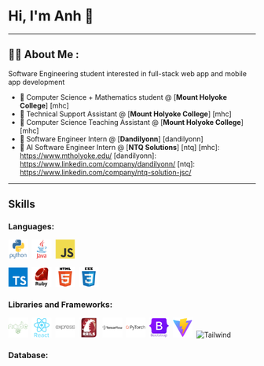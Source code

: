 # Hi, I'm Anh 👋

---
## :woman_technologist: About Me :
Software Engineering student interested in full-stack web app and mobile app development
- :school: Computer Science + Mathematics student @ [**Mount Holyoke College**] [mhc]
- :office: Technical Support Assistant @ [**Mount Holyoke College**] [mhc]
- :office: Computer Science Teaching Assistant @ [**Mount Holyoke College**] [mhc]
- :office: Software Engineer Intern @ [**Dandilyonn**] [dandilyonn]
- :office: AI Software Engineer Intern @ [**NTQ Solutions**] [ntq]
  [mhc]: https://www.mtholyoke.edu/
  [dandilyonn]: https://www.linkedin.com/company/dandilyonn/
  [ntq]: https://www.linkedin.com/company/ntq-solution-jsc/
---
## Skills
<h3 align="left">Languages:</h3>
<div>
    <img src="https://github.com/devicons/devicon/blob/master/icons/python/python-original-wordmark.svg" title="Python" alt="Python" width="40" height="40"/>&nbsp;
  <img src="https://github.com/devicons/devicon/blob/master/icons/java/java-original-wordmark.svg" title="Java" alt="Java" width="40" height="40"/>&nbsp;
  <img src="https://github.com/devicons/devicon/blob/master/icons/javascript/javascript-original.svg" title="JavaScript" alt="JS" width="40" height="40"/>&nbsp;
  
   <img src="https://github.com/devicons/devicon/blob/master/icons/typescript/typescript-original.svg" title="TypeScript" alt="TS" width="40" height="40"/>&nbsp;
     <img src="https://github.com/devicons/devicon/blob/master/icons/ruby/ruby-original-wordmark.svg" title="Ruby" alt="Ruby" width="40" height="40"/>&nbsp;
      <img src="https://github.com/devicons/devicon/blob/master/icons/html5/html5-original-wordmark.svg" title="HTML" alt="HTML" width="40" height="40"/>&nbsp;
  <img src="https://github.com/devicons/devicon/blob/master/icons/css3/css3-original-wordmark.svg" title="CSS" alt="CSS" width="40" height="40"/>&nbsp;
</div>

<h3 align="left">Libraries and Frameworks:</h3>
<div>
    <img src="https://github.com/devicons/devicon/blob/master/icons/nodejs/nodejs-line-wordmark.svg" title="Node.js" alt="Node.js" width="40" height="40"/>&nbsp;
        <img src="https://github.com/devicons/devicon/blob/master/icons/react/react-original-wordmark.svg" title="React" alt="React" width="40" height="40"/>&nbsp;
        <img src="https://github.com/devicons/devicon/blob/master/icons/express/express-original-wordmark.svg" title="Express.js" alt="Express" width="40" height="40"/>&nbsp;
        <img src="https://github.com/devicons/devicon/blob/master/icons/rails/rails-original-wordmark.svg" title="Rails" alt="Rails" width="40" height="40"/>&nbsp;
          <img src="https://github.com/devicons/devicon/blob/master/icons/tensorflow/tensorflow-line-wordmark.svg" title="TensorFlow" alt="TensorFlow" width="40" height="40"/>&nbsp;
            <img src="https://github.com/devicons/devicon/blob/master/icons/pytorch/pytorch-original-wordmark.svg" title="PyTorch" alt="PyTorch" width="40" height="40"/>&nbsp;
      <img src="https://github.com/devicons/devicon/blob/master/icons/bootstrap/bootstrap-original-wordmark.svg" title="Bootstrap" alt="Bootstrap" width="40" height="40"/>&nbsp;
      <img src="https://github.com/devicons/devicon/blob/master/icons/vitejs/vitejs-original.svg" title="Vite" alt="Vite" width="40" height="40"/>&nbsp;
      <img src="https://upload.wikimedia.org/wikipedia/commons/thumb/d/d5/Tailwind_CSS_Logo.svg/2560px-Tailwind_CSS_Logo.svg.png" title="Tailwind" alt="Tailwind" width="40" height="40"/>&nbsp;
</div>
<h3 align="left">Database:</h3>
<div>
  
</div>

